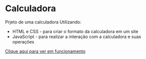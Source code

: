 # Calculadora
 Prjeto de uma calculadora Utilizando: <br>
 <ul>
    <li>HTML e CSS - para criar o formato da calculadora em um site </li>
    <li>JavaScript - para realizar a interação com a calculadora e suas operações</li>
 </ul>

<a href="https://brunoamaia.github.io/site/pages/projects/apps/calculadora/index.html">Clique aqui para ver em funcionamento</a>
 
